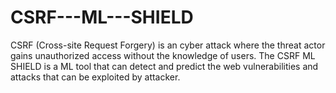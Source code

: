 # CSRF---ML---SHIELD
CSRF (Cross-site Request Forgery) is an cyber attack where the threat actor gains unauthorized access without the knowledge of users. The CSRF ML SHIELD is a ML tool that can detect and predict the web vulnerabilities and attacks that can be exploited by attacker.

